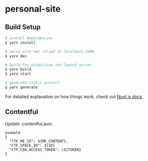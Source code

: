 # personal-site

## Build Setup

```bash
# install dependencies
$ yarn install

# serve with hot reload at localhost:3000
$ yarn dev

# build for production and launch server
$ yarn build
$ yarn start

# generate static project
$ yarn generate
```

For detailed explanation on how things work, check out [Nuxt.js docs](https://nuxtjs.org).

## Contentful

Update .contentful.json.

```
example
{
  "CTF_ME_ID": ${ME_CONTENT},
  "CTF_SPACE_ID": ${ID}
  "CTF_CDA_ACCESS_TOKEN": \${TOKEN}
}
```
